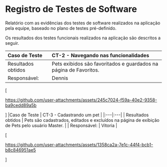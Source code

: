 # Registro de Testes de Software

Relatório com as evidências dos testes de software realizados na aplicação pela equipe, baseado no plano de testes pré-definido.

Os resultados dos testes funcionais realizados na aplicação são descritos a seguir. 

|Caso de Teste    | CT-2 - Navegando nas funcionalidades |
|:---|:---|
| Resultados obtidos | Pets exibidos são favoritados e guardados na página de Favoritos. |
| Responsável: | Dennis |

[

https://github.com/user-attachments/assets/245c7024-f59a-40e2-9358-ba9cedd89a5b

]
|Caso de Teste    | CT-3 - Cadastrando um pet |
|:---|:---|
| Resultados obtidos | Pets são cadastrados, editados e excluídos na página de exibição de Pets pelo usuário Master. |
| Responsável: | Vitoria |

[

https://github.com/user-attachments/assets/1358ca2a-7e1c-44f4-bcb1-b8c846951ae5

]
